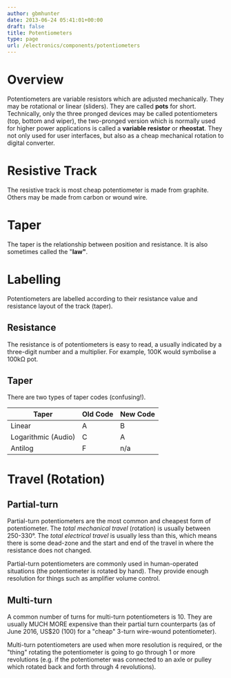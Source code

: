 ```yaml
---
author: gbmhunter
date: 2013-06-24 05:41:01+00:00
draft: false
title: Potentiometers
type: page
url: /electronics/components/potentiometers
---
```


# Overview

Potentiometers are variable resistors which are adjusted mechanically. They may be rotational or linear (sliders). They are called **pots** for short. Technically, only the three pronged devices may be called potentiometers (top, bottom and wiper), the two-pronged version which is normally used for higher power applications is called a **variable resistor** or **rheostat**. They not only used for user interfaces, but also as a cheap mechanical rotation to digital converter.

# Resistive Track

The resistive track is most cheap potentiometer is made from graphite. Others may be made from carbon or wound wire.

# Taper

The taper is the relationship between position and resistance. It is also sometimes called the "**law"**.

# Labelling

Potentiometers are labelled according to their resistance value and resistance layout of the track (taper).

## Resistance

The resistance is of potentiometers is easy to read, a usually indicated by a three-digit number and a multiplier. For example, 100K would symbolise a 100kΩ pot.

## Taper

There are two types of taper codes (confusing!).

<table>
    <thead>
        <tr>
            <th>Taper</th>
            <th>Old Code</th>
            <th>New Code</th>
        </tr>
    </thead>
<tbody>
<tr>
<td >Linear
</td>
<td >A
</td>
<td >B
</td></tr><tr >
<td >Logarithmic (Audio)
</td>
<td >C
</td>
<td >A
</td></tr><tr >
<td >Antilog
</td>
<td >F
</td>
<td >n/a
</td></tr></tbody></table>

# Travel (Rotation)

## Partial-turn

Partial-turn potentiometers are the most common and cheapest form of potentiometer. The _total mechanical travel_ (rotation) is usually between 250-330°. The _total electrical travel_ is usually less than this, which means there is some dead-zone and the start and end of the travel in where the resistance does not changed.

Partial-turn potentiometers are commonly used in human-operated situations (the potentiometer is rotated by hand). They provide enough resolution for things such as amplifier volume control.

## Multi-turn

A common number of turns for multi-turn potentiometers is 10. They are usually MUCH MORE expensive than their partial turn counterparts (as of June 2016, US$20 (100) for a "cheap" 3-turn wire-wound potentiometer).

Multi-turn potentiometers are used when more resolution is required, or the "thing" rotating the potentiometer is going to go through 1 or more revolutions (e.g. if the potentiometer was connected to an axle or pulley which rotated back and forth through 4 revolutions). 
